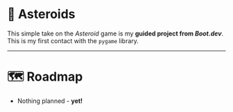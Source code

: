 # 🚀 Asteroids

This simple take on the *Asteroid* game is my **guided project from *Boot.dev***. This is my first contact with the `pygame` library.

---

# 🗺 Roadmap
- Nothing planned - **yet!**